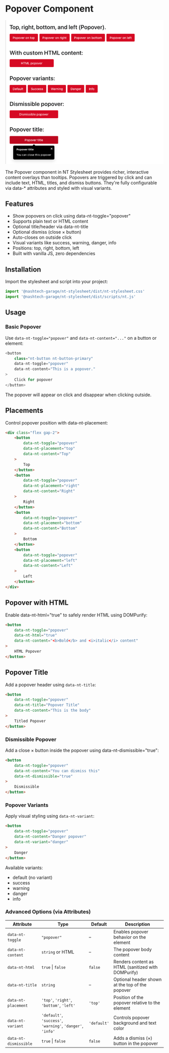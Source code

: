 # Popover Component

![alt text](./popover.png)

The Popover component in NT Stylesheet provides richer, interactive content overlays than tooltips. Popovers are triggered by click and can include text, HTML, titles, and dismiss buttons. They're fully configurable via data-\* attributes and styled with visual variants.

## Features

-   Show popovers on click using data-nt-toggle="popover"
-   Supports plain text or HTML content
-   Optional title/header via data-nt-title
-   Optional dismiss (close × button)
-   Auto-closes on outside click
-   Visual variants like success, warning, danger, info
-   Positions: top, right, bottom, left
-   Built with vanilla JS, zero dependencies

## Installation

Import the stylesheet and script into your project:

```js
import '@nashtech-garage/nt-stylesheet/dist/nt-stylesheet.css'
import '@nashtech-garage/nt-stylesheet/dist/scripts/nt.js'
```

## Usage

### Basic Popover

Use `data-nt-toggle="popover"` and `data-nt-content="..."` on a button or element:

```js
<button
    class="nt-button nt-button-primary"
    data-nt-toggle="popover"
    data-nt-content="This is a popover."
>
    Click for popover
</button>
```

The popover will appear on click and disappear when clicking outside.

## Placements

Control popover position with data-nt-placement:

```html
<div class="flex gap-2">
    <button
        data-nt-toggle="popover"
        data-nt-placement="top"
        data-nt-content="Top"
    >
        Top
    </button>
    <button
        data-nt-toggle="popover"
        data-nt-placement="right"
        data-nt-content="Right"
    >
        Right
    </button>
    <button
        data-nt-toggle="popover"
        data-nt-placement="bottom"
        data-nt-content="Bottom"
    >
        Bottom
    </button>
    <button
        data-nt-toggle="popover"
        data-nt-placement="left"
        data-nt-content="Left"
    >
        Left
    </button>
</div>
```

## Popover with HTML

Enable data-nt-html="true" to safely render HTML using DOMPurify:

```html
<button
    data-nt-toggle="popover"
    data-nt-html="true"
    data-nt-content="<b>Bold</b> and <i>italic</i> content"
>
    HTML Popover
</button>
```

## Popover Title

Add a popover header using `data-nt-title`:

```html
<button
    data-nt-toggle="popover"
    data-nt-title="Popover Title"
    data-nt-content="This is the body"
>
    Titled Popover
</button>
```

### Dismissible Popover

Add a close × button inside the popover using data-nt-dismissible="true":

```html
<button
    data-nt-toggle="popover"
    data-nt-content="You can dismiss this"
    data-nt-dismissible="true"
>
    Dismissible
</button>
```

### Popover Variants

Apply visual styling using `data-nt-variant`:

```html
<button
    data-nt-toggle="popover"
    data-nt-content="Danger popover"
    data-nt-variant="danger"
>
    Danger
</button>
```

Available variants:

-   default (no variant)
-   success
-   warning
-   danger
-   info

### Advanced Options (via Attributes)

| Attribute             | Type                                                        | Default     | Description                                        |
| --------------------- | ----------------------------------------------------------- | ----------- | -------------------------------------------------- |
| `data-nt-toggle`      | `"popover"`                                                 | –           | Enables popover behavior on the element            |
| `data-nt-content`     | `string` or HTML                                            | –           | The popover body content                           |
| `data-nt-html`        | `true` \| `false`                                           | `false`     | Renders content as HTML (sanitized with DOMPurify) |
| `data-nt-title`       | `string`                                                    | –           | Optional header shown at the top of the popover    |
| `data-nt-placement`   | `'top'`, `'right'`, `'bottom'`, `'left'`                    | `'top'`     | Position of the popover relative to the element    |
| `data-nt-variant`     | `'default'`, `'success'`, `'warning'`, `'danger'`, `'info'` | `'default'` | Controls popover background and text color         |
| `data-nt-dismissible` | `true` \| `false`                                           | `false`     | Adds a dismiss (×) button in the popover           |
